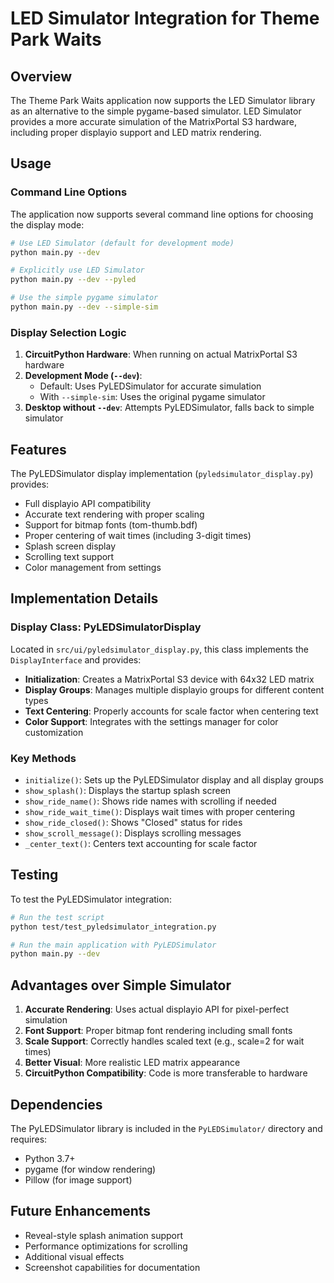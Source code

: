 # LED Simulator Integration for Theme Park Waits

## Overview

The Theme Park Waits application now supports the LED Simulator library as an alternative to the simple pygame-based simulator. LED Simulator provides a more accurate simulation of the MatrixPortal S3 hardware, including proper displayio support and LED matrix rendering.

## Usage

### Command Line Options

The application now supports several command line options for choosing the display mode:

```bash
# Use LED Simulator (default for development mode)
python main.py --dev

# Explicitly use LED Simulator
python main.py --dev --pyled

# Use the simple pygame simulator
python main.py --dev --simple-sim
```

### Display Selection Logic

1. **CircuitPython Hardware**: When running on actual MatrixPortal S3 hardware
2. **Development Mode (`--dev`)**: 
   - Default: Uses PyLEDSimulator for accurate simulation
   - With `--simple-sim`: Uses the original pygame simulator
3. **Desktop without `--dev`**: Attempts PyLEDSimulator, falls back to simple simulator

## Features

The PyLEDSimulator display implementation (`pyledsimulator_display.py`) provides:

- Full displayio API compatibility
- Accurate text rendering with proper scaling
- Support for bitmap fonts (tom-thumb.bdf)
- Proper centering of wait times (including 3-digit times)
- Splash screen display
- Scrolling text support
- Color management from settings

## Implementation Details

### Display Class: PyLEDSimulatorDisplay

Located in `src/ui/pyledsimulator_display.py`, this class implements the `DisplayInterface` and provides:

- **Initialization**: Creates a MatrixPortal S3 device with 64x32 LED matrix
- **Display Groups**: Manages multiple displayio groups for different content types
- **Text Centering**: Properly accounts for scale factor when centering text
- **Color Support**: Integrates with the settings manager for color customization

### Key Methods

- `initialize()`: Sets up the PyLEDSimulator display and all display groups
- `show_splash()`: Displays the startup splash screen
- `show_ride_name()`: Shows ride names with scrolling if needed
- `show_ride_wait_time()`: Displays wait times with proper centering
- `show_ride_closed()`: Shows "Closed" status for rides
- `show_scroll_message()`: Displays scrolling messages
- `_center_text()`: Centers text accounting for scale factor

## Testing

To test the PyLEDSimulator integration:

```bash
# Run the test script
python test/test_pyledsimulator_integration.py

# Run the main application with PyLEDSimulator
python main.py --dev
```

## Advantages over Simple Simulator

1. **Accurate Rendering**: Uses actual displayio API for pixel-perfect simulation
2. **Font Support**: Proper bitmap font rendering including small fonts
3. **Scale Support**: Correctly handles scaled text (e.g., scale=2 for wait times)
4. **Better Visual**: More realistic LED matrix appearance
5. **CircuitPython Compatibility**: Code is more transferable to hardware

## Dependencies

The PyLEDSimulator library is included in the `PyLEDSimulator/` directory and requires:
- Python 3.7+
- pygame (for window rendering)
- Pillow (for image support)

## Future Enhancements

- Reveal-style splash animation support
- Performance optimizations for scrolling
- Additional visual effects
- Screenshot capabilities for documentation